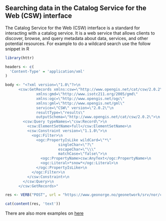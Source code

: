 ## Searching data in the Catalog Service for the Web (CSW) interface

The Catalog Service for the Web (CSW) interface is a standard for interacting with a catalog service. It is a web service that allows clients to discover, browse, and query metadata about data, services, and other potential resources. For example to do a wildcard search use the follow snippet in R

```r
library(httr)

headers <- c(
  'Content-Type' = 'application/xml'
)

body <- "<?xml version=\"1.0\"?>\n
      <csw:GetRecords xmlns:csw=\"http://www.opengis.net/cat/csw/2.0.2\"  
              xmlns:gmd=\"http://www.isotc211.org/2005/gmd\" 
              xmlns:ogc=\"http://www.opengis.net/ogc\" 
              xmlns:gml=\"http://www.opengis.net/gml\" 
              service=\"CSW\" version=\"2.0.2\"\n
              resultType=\"results\"  
              outputSchema=\"http://www.opengis.net/cat/csw/2.0.2\">\n
        <csw:Query typeNames=\"csw:Record\">\n
          <csw:ElementSetName>full</csw:ElementSetName>\n
          <csw:Constraint version=\"1.1.0\">\n
            <ogc:Filter>\n
              <ogc:PropertyIsLike wildCard=\"*\" 
                        singleChar=\"?\" 
                        escapeChar=\"\\\" 
                        matchCase=\"false\">\n
                <ogc:PropertyName>csw:AnyText</ogc:PropertyName>\n
                <ogc:Literal>*snow*</ogc:Literal>\n
              </ogc:PropertyIsLike>\n
            </ogc:Filter>\n
          </csw:Constraint>\n
        </csw:Query>\n
      </csw:GetRecords>"

res <- VERB("POST", url = "https://www.geonorge.no/geonetwork/srv/nor/csw/csw", body = body, add_headers(headers))

cat(content(res, 'text'))
```

There are also more examples on [here](https://metno.github.io/data-management-handbook/#_online_catalog)